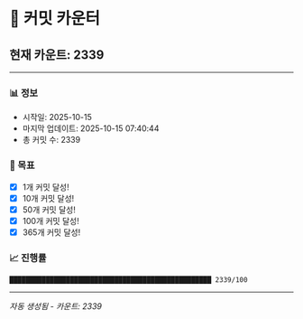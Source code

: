 # 🔢 커밋 카운터

## 현재 카운트: 2339

---

### 📊 정보
- 시작일: 2025-10-15
- 마지막 업데이트: 2025-10-15 07:40:44
- 총 커밋 수: 2339

### 🎯 목표
- [x] 1개 커밋 달성!
- [x] 10개 커밋 달성!
- [x] 50개 커밋 달성!
- [x] 100개 커밋 달성!
- [x] 365개 커밋 달성!

### 📈 진행률
```
██████████████████████████████████████████████████ 2339/100
```

---
*자동 생성됨 - 카운트: 2339*
